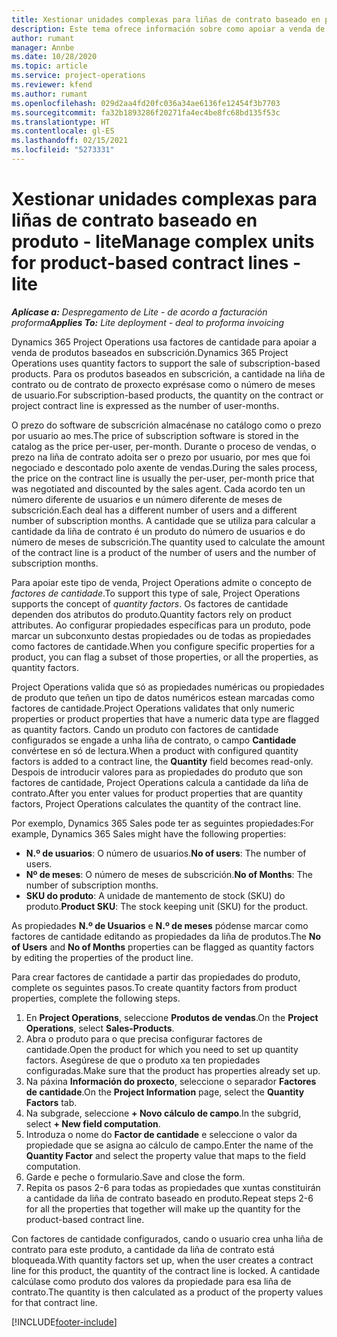 ```yaml
---
title: Xestionar unidades complexas para liñas de contrato baseado en produto - lite
description: Este tema ofrece información sobre como apoiar a venda de produtos baseados en subscrición.
author: rumant
manager: Annbe
ms.date: 10/28/2020
ms.topic: article
ms.service: project-operations
ms.reviewer: kfend
ms.author: rumant
ms.openlocfilehash: 029d2aa4fd20fc036a34ae6136fe12454f3b7703
ms.sourcegitcommit: fa32b1893286f20271fa4ec4be8fc68bd135f53c
ms.translationtype: HT
ms.contentlocale: gl-ES
ms.lasthandoff: 02/15/2021
ms.locfileid: "5273331"
---
```

# <a name="manage-complex-units-for-product-based-contract-lines---lite"></a><span data-ttu-id="1d80a-103">Xestionar unidades complexas para liñas de contrato baseado en produto - lite</span><span class="sxs-lookup"><span data-stu-id="1d80a-103">Manage complex units for product-based contract lines - lite</span></span>

<span data-ttu-id="1d80a-104">_**Aplícase a:** Despregamento de Lite - de acordo a facturación proforma_</span><span class="sxs-lookup"><span data-stu-id="1d80a-104">_**Applies To:** Lite deployment - deal to proforma invoicing_</span></span>

<span data-ttu-id="1d80a-105">Dynamics 365 Project Operations usa factores de cantidade para apoiar a venda de produtos baseados en subscrición.</span><span class="sxs-lookup"><span data-stu-id="1d80a-105">Dynamics 365 Project Operations uses quantity factors to support the sale of subscription-based products.</span></span> <span data-ttu-id="1d80a-106">Para os produtos baseados en subscrición, a cantidade na liña de contrato ou de contrato de proxecto exprésase como o número de meses de usuario.</span><span class="sxs-lookup"><span data-stu-id="1d80a-106">For subscription-based products, the quantity on the contract or project contract line is expressed as the number of user-months.</span></span>

<span data-ttu-id="1d80a-107">O prezo do software de subscrición almacénase no catálogo como o prezo por usuario ao mes.</span><span class="sxs-lookup"><span data-stu-id="1d80a-107">The price of subscription software is stored in the catalog as the price per-user, per-month.</span></span> <span data-ttu-id="1d80a-108">Durante o proceso de vendas, o prezo na liña de contrato adoita ser o prezo por usuario, por mes que foi negociado e descontado polo axente de vendas.</span><span class="sxs-lookup"><span data-stu-id="1d80a-108">During the sales process, the price on the contract line is usually the per-user, per-month price that was negotiated and discounted by the sales agent.</span></span> <span data-ttu-id="1d80a-109">Cada acordo ten un número diferente de usuarios e un número diferente de meses de subscrición.</span><span class="sxs-lookup"><span data-stu-id="1d80a-109">Each deal has a different number of users and a different number of subscription months.</span></span> <span data-ttu-id="1d80a-110">A cantidade que se utiliza para calcular a cantidade da liña de contrato é un produto do número de usuarios e do número de meses de subscrición.</span><span class="sxs-lookup"><span data-stu-id="1d80a-110">The quantity used to calculate the amount of the contract line is a product of the number of users and the number of subscription months.</span></span>

<span data-ttu-id="1d80a-111">Para apoiar este tipo de venda, Project Operations admite o concepto de *factores de cantidade*.</span><span class="sxs-lookup"><span data-stu-id="1d80a-111">To support this type of sale, Project Operations supports the concept of *quantity factors*.</span></span> <span data-ttu-id="1d80a-112">Os factores de cantidade dependen dos atributos do produto.</span><span class="sxs-lookup"><span data-stu-id="1d80a-112">Quantity factors rely on product attributes.</span></span> <span data-ttu-id="1d80a-113">Ao configurar propiedades específicas para un produto, pode marcar un subconxunto destas propiedades ou de todas as propiedades como factores de cantidade.</span><span class="sxs-lookup"><span data-stu-id="1d80a-113">When you configure specific properties for a product, you can flag a subset of those properties, or all the properties, as quantity factors.</span></span>

<span data-ttu-id="1d80a-114">Project Operations valida que só as propiedades numéricas ou propiedades de produto que teñen un tipo de datos numéricos estean marcadas como factores de cantidade.</span><span class="sxs-lookup"><span data-stu-id="1d80a-114">Project Operations validates that only numeric properties or product properties that have a numeric data type are flagged as quantity factors.</span></span> <span data-ttu-id="1d80a-115">Cando un produto con factores de cantidade configurados se engade a unha liña de contrato, o campo **Cantidade** convértese en só de lectura.</span><span class="sxs-lookup"><span data-stu-id="1d80a-115">When a product with configured quantity factors is added to a contract line, the **Quantity** field  becomes read-only.</span></span> <span data-ttu-id="1d80a-116">Despois de introducir valores para as propiedades do produto que son factores de cantidade, Project Operations calcula a cantidade da liña de contrato.</span><span class="sxs-lookup"><span data-stu-id="1d80a-116">After you enter values for product properties that are quantity factors, Project Operations calculates the quantity of the contract line.</span></span>

<span data-ttu-id="1d80a-117">Por exemplo, Dynamics 365 Sales pode ter as seguintes propiedades:</span><span class="sxs-lookup"><span data-stu-id="1d80a-117">For example, Dynamics 365 Sales might have the following properties:</span></span>

- <span data-ttu-id="1d80a-118">**N.º de usuarios**: O número de usuarios.</span><span class="sxs-lookup"><span data-stu-id="1d80a-118">**No of users**: The number of users.</span></span>
- <span data-ttu-id="1d80a-119">**Nº de meses**: O número de meses de subscrición.</span><span class="sxs-lookup"><span data-stu-id="1d80a-119">**No of Months**: The number of subscription months.</span></span>
- <span data-ttu-id="1d80a-120">**SKU do produto**: A unidade de mantemento de stock (SKU) do produto.</span><span class="sxs-lookup"><span data-stu-id="1d80a-120">**Product SKU**: The stock keeping unit (SKU) for the product.</span></span>

<span data-ttu-id="1d80a-121">As propiedades **N.º de Usuarios** e **N.º de meses** pódense marcar como factores de cantidade editando as propiedades da liña de produtos.</span><span class="sxs-lookup"><span data-stu-id="1d80a-121">The **No of Users** and **No of Months** properties can be flagged as quantity factors by editing the properties of the product line.</span></span>

<span data-ttu-id="1d80a-122">Para crear factores de cantidade a partir das propiedades do produto, complete os seguintes pasos.</span><span class="sxs-lookup"><span data-stu-id="1d80a-122">To create quantity factors from product properties, complete the following steps.</span></span>

1. <span data-ttu-id="1d80a-123">En **Project Operations**, seleccione **Produtos de vendas**.</span><span class="sxs-lookup"><span data-stu-id="1d80a-123">On the **Project Operations**, select **Sales-Products**.</span></span>
2. <span data-ttu-id="1d80a-124">Abra o produto para o que precisa configurar factores de cantidade.</span><span class="sxs-lookup"><span data-stu-id="1d80a-124">Open the product for which you need to set up quantity factors.</span></span> <span data-ttu-id="1d80a-125">Asegúrese de que o produto xa ten propiedades configuradas.</span><span class="sxs-lookup"><span data-stu-id="1d80a-125">Make sure that the product has properties already set up.</span></span>
3. <span data-ttu-id="1d80a-126">Na páxina **Información do proxecto**, seleccione o separador **Factores de cantidade**.</span><span class="sxs-lookup"><span data-stu-id="1d80a-126">On the **Project Information** page, select the **Quantity Factors** tab.</span></span>
4. <span data-ttu-id="1d80a-127">Na subgrade, seleccione **+ Novo cálculo de campo**.</span><span class="sxs-lookup"><span data-stu-id="1d80a-127">In the subgrid, select **+ New field computation**.</span></span>
5. <span data-ttu-id="1d80a-128">Introduza o nome do **Factor de cantidade** e seleccione o valor da propiedade que se asigna ao cálculo de campo.</span><span class="sxs-lookup"><span data-stu-id="1d80a-128">Enter the name of the **Quantity Factor** and select the property value that maps to the field computation.</span></span>
6. <span data-ttu-id="1d80a-129">Garde e peche o formulario.</span><span class="sxs-lookup"><span data-stu-id="1d80a-129">Save and close the form.</span></span>
7. <span data-ttu-id="1d80a-130">Repita os pasos 2-6 para todas as propiedades que xuntas constituirán a cantidade da liña de contrato baseado en produto.</span><span class="sxs-lookup"><span data-stu-id="1d80a-130">Repeat steps 2-6 for all the properties that together will make up the quantity for the product-based contract line.</span></span>

<span data-ttu-id="1d80a-131">Con factores de cantidade configurados, cando o usuario crea unha liña de contrato para este produto, a cantidade da liña de contrato está bloqueada.</span><span class="sxs-lookup"><span data-stu-id="1d80a-131">With quantity factors set up, when the user creates a contract line for this product, the quantity of the contract line is locked.</span></span> <span data-ttu-id="1d80a-132">A cantidade calcúlase como produto dos valores da propiedade para esa liña de contrato.</span><span class="sxs-lookup"><span data-stu-id="1d80a-132">The quantity is then calculated as a product of the property values for that contract line.</span></span>


[!INCLUDE[footer-include](../../includes/footer-banner.md)]